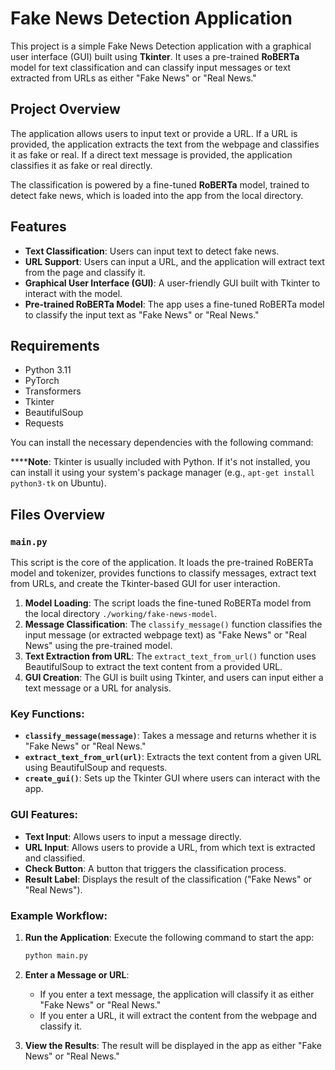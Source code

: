 # Fake News Detection Application

This project is a simple Fake News Detection application with a graphical user interface (GUI) built using **Tkinter**. It uses a pre-trained **RoBERTa** model for text classification and can classify input messages or text extracted from URLs as either "Fake News" or "Real News."

## Project Overview

The application allows users to input text or provide a URL. If a URL is provided, the application extracts the text from the webpage and classifies it as fake or real. If a direct text message is provided, the application classifies it as fake or real directly.

The classification is powered by a fine-tuned **RoBERTa** model, trained to detect fake news, which is loaded into the app from the local directory.

## Features

- **Text Classification**: Users can input text to detect fake news.
- **URL Support**: Users can input a URL, and the application will extract text from the page and classify it.
- **Graphical User Interface (GUI)**: A user-friendly GUI built with Tkinter to interact with the model.
- **Pre-trained RoBERTa Model**: The app uses a fine-tuned RoBERTa model to classify the input text as "Fake News" or "Real News."

## Requirements

- Python 3.11
- PyTorch
- Transformers
- Tkinter
- BeautifulSoup
- Requests

You can install the necessary dependencies with the following command:

******Note**: Tkinter is usually included with Python. If it's not installed, you can install it using your system's package manager (e.g., `apt-get install python3-tk` on Ubuntu).

## Files Overview

### `main.py`

This script is the core of the application. It loads the pre-trained RoBERTa model and tokenizer, provides functions to classify messages, extract text from URLs, and create the Tkinter-based GUI for user interaction.

1. **Model Loading**: The script loads the fine-tuned RoBERTa model from the local directory `./working/fake-news-model`.
2. **Message Classification**: The `classify_message()` function classifies the input message (or extracted webpage text) as "Fake News" or "Real News" using the pre-trained model.
3. **Text Extraction from URL**: The `extract_text_from_url()` function uses BeautifulSoup to extract the text content from a provided URL.
4. **GUI Creation**: The GUI is built using Tkinter, and users can input either a text message or a URL for analysis.

### Key Functions:

- **`classify_message(message)`**: Takes a message and returns whether it is "Fake News" or "Real News."
- **`extract_text_from_url(url)`**: Extracts the text content from a given URL using BeautifulSoup and requests.
- **`create_gui()`**: Sets up the Tkinter GUI where users can interact with the app.

### GUI Features:

- **Text Input**: Allows users to input a message directly.
- **URL Input**: Allows users to provide a URL, from which text is extracted and classified.
- **Check Button**: A button that triggers the classification process.
- **Result Label**: Displays the result of the classification ("Fake News" or "Real News").

### Example Workflow:

1. **Run the Application**: Execute the following command to start the app:

   ```bash
   python main.py
   ```

2. **Enter a Message or URL**: 
   - If you enter a text message, the application will classify it as either "Fake News" or "Real News."
   - If you enter a URL, it will extract the content from the webpage and classify it.

3. **View the Results**: The result will be displayed in the app as either "Fake News" or "Real News."